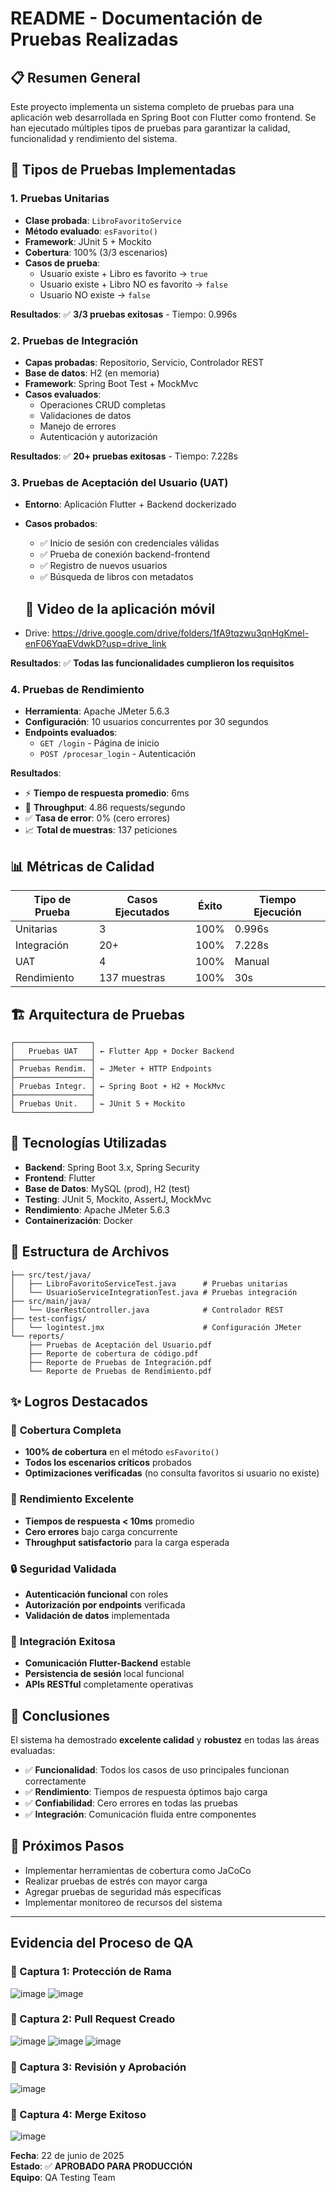 # README - Documentación de Pruebas Realizadas

## 📋 Resumen General

Este proyecto implementa un sistema completo de pruebas para una aplicación web desarrollada en Spring Boot con Flutter como frontend. Se han ejecutado múltiples tipos de pruebas para garantizar la calidad, funcionalidad y rendimiento del sistema.

## 🧪 Tipos de Pruebas Implementadas

### 1. **Pruebas Unitarias**
- **Clase probada**: `LibroFavoritoService`
- **Método evaluado**: `esFavorito()`
- **Framework**: JUnit 5 + Mockito
- **Cobertura**: 100% (3/3 escenarios)
- **Casos de prueba**:
  - Usuario existe + Libro es favorito → `true`
  - Usuario existe + Libro NO es favorito → `false`
  - Usuario NO existe → `false`

**Resultados**: ✅ **3/3 pruebas exitosas** - Tiempo: 0.996s

### 2. **Pruebas de Integración**
- **Capas probadas**: Repositorio, Servicio, Controlador REST
- **Base de datos**: H2 (en memoria)
- **Framework**: Spring Boot Test + MockMvc
- **Casos evaluados**:
  - Operaciones CRUD completas
  - Validaciones de datos
  - Manejo de errores
  - Autenticación y autorización

**Resultados**: ✅ **20+ pruebas exitosas** - Tiempo: 7.228s

### 3. **Pruebas de Aceptación del Usuario (UAT)**
- **Entorno**: Aplicación Flutter + Backend dockerizado
- **Casos probados**:
  - ✅ Inicio de sesión con credenciales válidas
  - ✅ Prueba de conexión backend-frontend
  - ✅ Registro de nuevos usuarios
  - ✅ Búsqueda de libros con metadatos

  ## 🤝 Video de la aplicación móvil

- Drive: https://drive.google.com/drive/folders/1fA9tqzwu3qnHgKmel-enF06YqaEVdwkD?usp=drive_link

**Resultados**: ✅ **Todas las funcionalidades cumplieron los requisitos**

### 4. **Pruebas de Rendimiento**
- **Herramienta**: Apache JMeter 5.6.3
- **Configuración**: 10 usuarios concurrentes por 30 segundos
- **Endpoints evaluados**:
  - `GET /login` - Página de inicio
  - `POST /procesar_login` - Autenticación

**Resultados**:
- ⚡ **Tiempo de respuesta promedio**: 6ms
- 🎯 **Throughput**: 4.86 requests/segundo
- ✅ **Tasa de error**: 0% (cero errores)
- 📈 **Total de muestras**: 137 peticiones

## 📊 Métricas de Calidad

| Tipo de Prueba | Casos Ejecutados | Éxito | Tiempo Ejecución |
|----------------|------------------|-------|------------------|
| Unitarias | 3 | 100% | 0.996s |
| Integración | 20+ | 100% | 7.228s |
| UAT | 4 | 100% | Manual |
| Rendimiento | 137 muestras | 100% | 30s |

## 🏗️ Arquitectura de Pruebas

```
┌─────────────────┐
│   Pruebas UAT   │ ← Flutter App + Docker Backend
├─────────────────┤
│ Pruebas Rendim. │ ← JMeter + HTTP Endpoints
├─────────────────┤
│ Pruebas Integr. │ ← Spring Boot + H2 + MockMvc
├─────────────────┤
│ Pruebas Unit.   │ ← JUnit 5 + Mockito
└─────────────────┘
```

## 🔧 Tecnologías Utilizadas

- **Backend**: Spring Boot 3.x, Spring Security
- **Frontend**: Flutter
- **Base de Datos**: MySQL (prod), H2 (test)
- **Testing**: JUnit 5, Mockito, AssertJ, MockMvc
- **Rendimiento**: Apache JMeter 5.6.3
- **Containerización**: Docker

## 📁 Estructura de Archivos

```
├── src/test/java/
│   ├── LibroFavoritoServiceTest.java      # Pruebas unitarias
│   └── UsuarioServiceIntegrationTest.java # Pruebas integración
├── src/main/java/
│   └── UserRestController.java            # Controlador REST
├── test-configs/
│   └── logintest.jmx                      # Configuración JMeter
└── reports/
    ├── Pruebas de Aceptación del Usuario.pdf
    ├── Reporte de cobertura de código.pdf
    ├── Reporte de Pruebas de Integración.pdf
    └── Reporte de Pruebas de Rendimiento.pdf
```

## ✨ Logros Destacados

### 🎯 **Cobertura Completa**
- **100% de cobertura** en el método `esFavorito()`
- **Todos los escenarios críticos** probados
- **Optimizaciones verificadas** (no consulta favoritos si usuario no existe)

### 🚀 **Rendimiento Excelente**
- **Tiempos de respuesta < 10ms** promedio
- **Cero errores** bajo carga concurrente
- **Throughput satisfactorio** para la carga esperada

### 🔒 **Seguridad Validada**
- **Autenticación funcional** con roles
- **Autorización por endpoints** verificada
- **Validación de datos** implementada

### 🔄 **Integración Exitosa**
- **Comunicación Flutter-Backend** estable
- **Persistencia de sesión** local funcional
- **APIs RESTful** completamente operativas

## 🎉 Conclusiones

El sistema ha demostrado **excelente calidad** y **robustez** en todas las áreas evaluadas:

- ✅ **Funcionalidad**: Todos los casos de uso principales funcionan correctamente
- ✅ **Rendimiento**: Tiempos de respuesta óptimos bajo carga
- ✅ **Confiabilidad**: Cero errores en todas las pruebas
- ✅ **Integración**: Comunicación fluida entre componentes

## 🔮 Próximos Pasos

- Implementar herramientas de cobertura como JaCoCo
- Realizar pruebas de estrés con mayor carga
- Agregar pruebas de seguridad más específicas
- Implementar monitoreo de recursos del sistema

---

## Evidencia del Proceso de QA

### 📸 Captura 1: Protección de Rama
![image](https://github.com/user-attachments/assets/a243c238-5933-4972-81d2-9834e94ec431)
![image](https://github.com/user-attachments/assets/9b894462-e012-4168-9049-3e14f9c39ffd)


### 📸 Captura 2: Pull Request Creado
![image](https://github.com/user-attachments/assets/d52c9864-1651-49cc-a632-8f9d35da515d)
![image](https://github.com/user-attachments/assets/5628c980-d919-4acb-b490-846c8dfb7d8a)
![image](https://github.com/user-attachments/assets/73319b18-75e0-4ddf-9734-fbcc9f297222)


### 📸 Captura 3: Revisión y Aprobación
![image](https://github.com/user-attachments/assets/f7a8237a-3c63-453e-a607-15c0879a2a48)


### 📸 Captura 4: Merge Exitoso
![image](https://github.com/user-attachments/assets/26d6e9ff-ce26-4c2a-87cd-1e5d11ee16e5)



**Fecha**: 22 de junio de 2025  
**Estado**: ✅ **APROBADO PARA PRODUCCIÓN**  
**Equipo**: QA Testing Team
